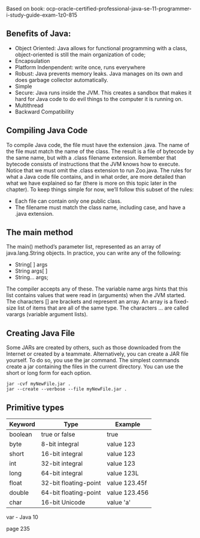 <p>Based on book: ocp-oracle-certified-professional-java-se-11-programmer-i-study-guide-exam-1z0-815</p>

<h2>Benefits of Java:</h2>

<ul>
<li> Object Oriented: Java allows for functional programming with a class, object-oriented is still the main organization of code;</li>
<li>Encapsulation</li>
<li>Platform Indenpendent: write once, runs everywhere</li>
<li>Robust: Java prevents memory leaks. Java manages on its own and does garbage collector automatically.</li>
<li>Simple</li>
<li>Secure: Java runs inside the JVM. This creates a sandbox that makes it hard for Java code to do evil things to the computer it is running on.</li>
<li>Multithread</li>
<li>Backward Compatibility</li>
</ul>

<h2>Compiling Java Code</h2>

<p>
To compile Java code, the file must have the extension .java. The name of the file must
match the name of the class. The result is a file of bytecode by the same name, but with a
.class filename extension. Remember that bytecode consists of instructions that the JVM
knows how to execute. Notice that we must omit the .class extension to run Zoo.java.
The rules for what a Java code file contains, and in what order, are more detailed than
what we have explained so far (there is more on this topic later in the chapter). To keep
things simple for now, we’ll follow this subset of the rules:
<ul>
<li>Each file can contain only one public class.</li>
<li>The filename must match the class name, including case, and have a .java extension.</li>
</ul>
</p>

<h2>The main method</h2>

<p>
The main() method’s parameter list, represented as an array of
java.lang.String objects. In practice, you can write any of the following:
<ul>
<li>String[ ] args</li>
<li>String args[ ]</li>
<li>String... args;</li>
</ul>
The compiler accepts any of these. The variable name args hints that this list contains
values that were read in (arguments) when the JVM started. The characters [] are brackets and represent an array. An array is a fixed-size list of items that are all of the same
type. The characters ... are called varargs (variable argument lists).
</p>

<h2>Creating Java File</h2>

<p>Some JARs are created by others, such as those downloaded from the Internet or created
by a teammate. Alternatively, you can create a JAR file yourself. To do so, you use the jar
command. The simplest commands create a jar containing the files in the current directory. You can use the short or long form for each option.</p>

```
jar -cvf myNewFile.jar .
jar --create --verbose --file myNewFile.jar .
```

<h2>Primitive types</h2>

| Keyword  | Type  |Example|
|---|---|---|
| boolean  | true or false  | true  ||
| byte  |  8-bit integral |value 123||
| short  | 16-bit integral  | value 123 ||
| int  | 32-bit integral  | value 123 ||
| long  | 64-bit integral  | value 123L ||
| float  |32-bit floating-point  | value 123.45f ||  
| double  |64-bit floating-point  | value 123.456 ||
| char  |16-bit Unicode  | value 'a' ||  
  
<p>var - Java 10</p>

page 235